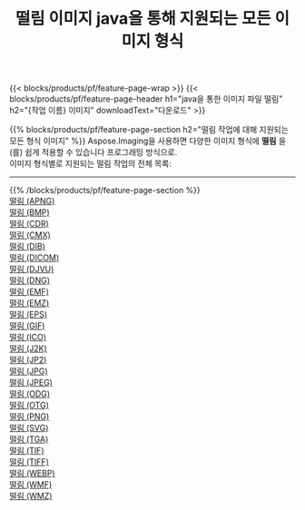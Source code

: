 ﻿---
title: 떨림 이미지 java을 통해 지원되는 모든 이미지 형식 
weight: 3920
url: /ko/java/dither 
lang: ko
langdirlevel: 2
locales: zh-hans,ja,it,ru,de,es,fr,nl,id,lt,pl,pt,vi,tr,ko,zh-hant,ar,hi,th,sv,cs,uk,he
description: Aspose.Imaging을 사용하면 java을 통해 쉽게 떨림 이미지를 만들 수 있습니다.
---

{{< blocks/products/pf/feature-page-wrap >}}
{{< blocks/products/pf/feature-page-header h1="java을 통한 이미지 파일 떨림" h2="{작업 이름} 이미지" downloadText="다운로드" >}}


{{% blocks/products/pf/feature-page-section  h2="떨림 작업에 대해 지원되는 모든 형식 이미지" %}}
Aspose.Imaging을 사용하면 다양한 이미지 형식에 **떨림** 을(를) 쉽게 적용할 수 있습니다 프로그래밍 방식으로. 
<br/>
이미지 형식별로 지원되는 떨림 작업의 전체 목록:
<hr/>
{{% /blocks/products/pf/feature-page-section %}}
<div class="container-fluid productfamilypage bg-gray">
    <div class="convertypes bg-gray agp-content section">
        <div class="container">
		<div class="row other-converters">
		    <div class='col-md-2 other-converter remove-lp remove-rp'><a href="/imaging/ko/java/dither/apng" >떨림 (APNG)</a></div><div class='col-md-2 other-converter remove-lp remove-rp'><a href="/imaging/ko/java/dither/bmp" >떨림 (BMP)</a></div><div class='col-md-2 other-converter remove-lp remove-rp'><a href="/imaging/ko/java/dither/cdr" >떨림 (CDR)</a></div><div class='col-md-2 other-converter remove-lp remove-rp'><a href="/imaging/ko/java/dither/cmx" >떨림 (CMX)</a></div><div class='col-md-2 other-converter remove-lp remove-rp'><a href="/imaging/ko/java/dither/dib" >떨림 (DIB)</a></div><div class='col-md-2 other-converter remove-lp remove-rp'><a href="/imaging/ko/java/dither/dicom" >떨림 (DICOM)</a></div><div class='col-md-2 other-converter remove-lp remove-rp'><a href="/imaging/ko/java/dither/djvu" >떨림 (DJVU)</a></div><div class='col-md-2 other-converter remove-lp remove-rp'><a href="/imaging/ko/java/dither/dng" >떨림 (DNG)</a></div><div class='col-md-2 other-converter remove-lp remove-rp'><a href="/imaging/ko/java/dither/emf" >떨림 (EMF)</a></div><div class='col-md-2 other-converter remove-lp remove-rp'><a href="/imaging/ko/java/dither/emz" >떨림 (EMZ)</a></div><div class='col-md-2 other-converter remove-lp remove-rp'><a href="/imaging/ko/java/dither/eps" >떨림 (EPS)</a></div><div class='col-md-2 other-converter remove-lp remove-rp'><a href="/imaging/ko/java/dither/gif" >떨림 (GIF)</a></div><div class='col-md-2 other-converter remove-lp remove-rp'><a href="/imaging/ko/java/dither/ico" >떨림 (ICO)</a></div><div class='col-md-2 other-converter remove-lp remove-rp'><a href="/imaging/ko/java/dither/j2k" >떨림 (J2K)</a></div><div class='col-md-2 other-converter remove-lp remove-rp'><a href="/imaging/ko/java/dither/jp2" >떨림 (JP2)</a></div><div class='col-md-2 other-converter remove-lp remove-rp'><a href="/imaging/ko/java/dither/jpg" >떨림 (JPG)</a></div><div class='col-md-2 other-converter remove-lp remove-rp'><a href="/imaging/ko/java/dither/jpeg" >떨림 (JPEG)</a></div><div class='col-md-2 other-converter remove-lp remove-rp'><a href="/imaging/ko/java/dither/odg" >떨림 (ODG)</a></div><div class='col-md-2 other-converter remove-lp remove-rp'><a href="/imaging/ko/java/dither/otg" >떨림 (OTG)</a></div><div class='col-md-2 other-converter remove-lp remove-rp'><a href="/imaging/ko/java/dither/png" >떨림 (PNG)</a></div><div class='col-md-2 other-converter remove-lp remove-rp'><a href="/imaging/ko/java/dither/svg" >떨림 (SVG)</a></div><div class='col-md-2 other-converter remove-lp remove-rp'><a href="/imaging/ko/java/dither/tga" >떨림 (TGA)</a></div><div class='col-md-2 other-converter remove-lp remove-rp'><a href="/imaging/ko/java/dither/tif" >떨림 (TIF)</a></div><div class='col-md-2 other-converter remove-lp remove-rp'><a href="/imaging/ko/java/dither/tiff" >떨림 (TIFF)</a></div><div class='col-md-2 other-converter remove-lp remove-rp'><a href="/imaging/ko/java/dither/webp" >떨림 (WEBP)</a></div><div class='col-md-2 other-converter remove-lp remove-rp'><a href="/imaging/ko/java/dither/wmf" >떨림 (WMF)</a></div><div class='col-md-2 other-converter remove-lp remove-rp'><a href="/imaging/ko/java/dither/wmz" >떨림 (WMZ)</a></div>
                </div>
        </div>
    </div>
</div>
<br/>


